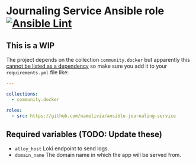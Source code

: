 # Journaling Service Ansible role [![Ansible Lint](https://github.com/namelivia/ansible-journaling-service/actions/workflows/ansible-lint.yml/badge.svg)](https://github.com/namelivia/ansible-journaling-service/actions/workflows/ansible-lint.yml)

## This is a WIP

The project depends on the collection `community.docker` but apparently this [cannot be listed as a dependency](https://github.com/ansible/ansible/issues/62847) so make sure you add it to your `requirements.yml` file like:

```yml
---

collections:
  - community.docker

roles:
  - src: https://github.com/namelivia/ansible-journaling-service
```

## Required variables (TODO: Update these)
 - `alloy_host` Loki endpoint to send logs.
 - `domain_name` The domain name in which the app will be served from.
